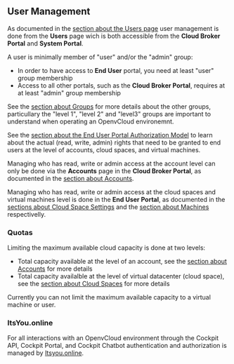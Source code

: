 ## User Management

As documented in the [section about the Users page](../../CloudBrokerPortal/Users/Users.md) user management is done from the **Users** page wich is both accessible from the **Cloud Broker Portal** and **System Portal**.

A user is minimally member of "user" and/or the "admin" group:

- In order to have access to **End User** portal, you need at least "user" group membership
- Access to all other portals, such as the **Cloud Broker Portal**, requires at at least "admin" group membership

See the [section about Groups](../../CloudBrokerPortal/Groups/Groups.md) for more details about the other groups, particullary the "level 1", "level 2" and "level3" groups are important to understand when operating an OpenvCloud environemnt.

See the [section about the End User Portal Authorization Model](../../EndUserPortal/Authorization/AuthorizationModel.md) to learn about the actual (read, write, admin) rights that need to be granted to end users at the level of accounts, cloud spaces, and virtual machines.

Managing who has read, write or admin access at the account level can only be done via the **Accounts** page in the **Cloud Broker Portal**, as documented in the [section about Accounts](../../CloudBrokerPortal/Accounts/Accounts.md).  

Managing who has read, write or admin access at the cloud spaces and virtual machines level is done in the **End User Portal**, as documented in the [sections about Cloud Space Settings](../../EndUserPortal/CloudSpaceSettings/CloudSpaceSettings.md) and the [section about Machines](../../EndUserPortal/Machines/Machines.md) respectivelly.


### Quotas

Limiting the maximum available cloud capacity is done at two levels:

- Total capacity available at the level of an account, see the [section about Accounts](../../CloudBrokerPortal/Accounts/Accounts.md) for more details
- Total capacity availalble at the level of virtual datacenter (cloud space), see the [section about Cloud Spaces](../../CloudBrokerPortal/CloudSpaces/CloudSpaces.md) for more details

Currently you can not limit the maximum available capacity to a virtual machine or user.


### ItsYou.online

For all interactions with an OpenvCloud environment through the Cockpit API, Cockpit Portal, and Cockpit Chatbot authentication and authorization is managed by [Itsyou.online](https://itsyou.online).
